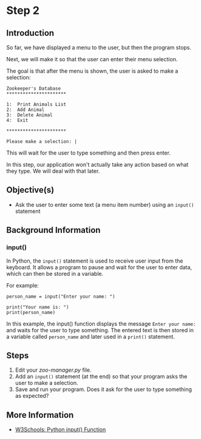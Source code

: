 # Step 2

## Introduction

So far, we have displayed a menu to the user, but then the program stops.

Next, we will make it so that the user can enter their menu selection.

The goal is that after the menu is shown, the user is asked to make a selection:

```
Zookeeper's Database
**********************

1:  Print Animals List
2:  Add Animal
3:  Delete Animal
4:  Exit

**********************

Please make a selection: |
```

This will wait for the user to type something and then press enter.

In this step, our application won't actually take any action based on what they type. We will deal with that later.

## Objective(s)

- Ask the user to enter some text (a menu item number) using an `input()` statement

## Background Information

### input()

In Python, the `input()` statement is used to receive user input from the keyboard. It allows a program to pause and wait for the user to enter data, which can then be stored in a variable.

For example:

```
person_name = input("Enter your name: ")

print("Your name is: ")
print(person_name)
```

In this example, the input() function displays the message `Enter your name:` and waits for the user to type something. The entered text is then stored in a variable called `person_name` and later used in a `print()` statement.

## Steps

1. Edit your *zoo-manager.py* file.
2. Add an `input()` statement (at the end) so that your program asks the user to make a selection.
3. Save and run your program. Does it ask for the user to type something as expected?

## More Information

- [W3Schools: Python input() Function](https://www.w3schools.com/python/ref_func_input.asp)


